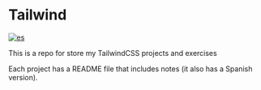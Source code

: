# Tailwind
[![es](https://img.shields.io/badge/lang-es-blue.svg)](https://github.com/josluistanic/tailwind/README.es.md)

This is a repo for store my TailwindCSS projects and exercises

Each project has a README file that includes notes (it also has a Spanish version).